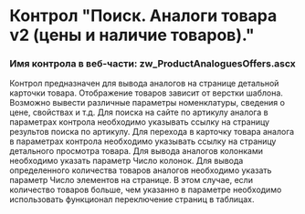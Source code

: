 ﻿---
description: 2.4.10.0
---
# Контрол "Поиск. Аналоги товара v2 (цены и наличие товаров)."
### Имя контрола в веб-части: zw_ProductAnaloguesOffers.ascx
Контрол предназначен для вывода аналогов на странице детальной карточки товара. Отображение товаров зависит от верстки шаблона. 
Возможно вывести различные параметры номенклатуры, сведения о цене, свойствах и т.д. 
Для поиска на сайте по артикулу аналога в параметрах контрола необходимо указывать ссылку на страницу результов поиска по артикулу.
Для перехода в карточку товара аналога в параметрах контрола необходимо указывать ссылку на страницу детального просмотра товара.
Для вывода аналогов колонками необходимо указать параметр Число колонок.
Для вывода определенного количества товаров аналогов необходимо указать параметр Число элементов на странице. 
В этом случае, если количество товаров больше, чем указанно в параметре необходимо использовать функционал переключение страниц в таблицах.
